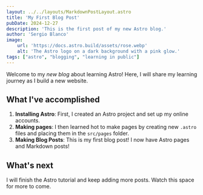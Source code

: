 ```yaml
---
layout: ../../layouts/MarkdownPostLayout.astro
title: 'My First Blog Post'
pubDate: 2024-12-27
description: 'This is the first post of my new Astro blog.'
author: 'Sergio Blanco'
image:
    url: 'https://docs.astro.build/assets/rose.webp'
    alt: 'The Astro logo on a dark background with a pink glow.'
tags: ["astro", "blogging", "learning in public"]
---
```


Welcome to my _new blog_ about learning Astro! Here, I will share my learning journey as I build a new website.

## What I've accomplished

1. **Installing Astro**: First, I created an Astro project and set up my online accounts.
2. **Making pages**: I then learned hot to make pages by creating new `.astro` files and placing them in the `src/pages` folder.
3. **Making Blog Posts**: This is my first blog post! I now have Astro pages and Markdown posts!

## What's next

I will finish the Astro tutorial and keep adding more posts. Watch this space for more to come.